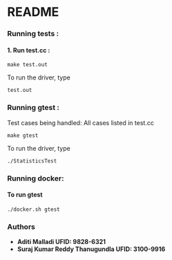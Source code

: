 # README

### Running tests :

#### 1. Run test.cc : 

```make test.out```

To run the driver, type

```test.out```

### Running gtest :
Test cases being handled:
All cases listed in test.cc

```make gtest```

To run the driver, type

```./StatisticsTest```

### Running docker:

#### To run gtest
```./docker.sh gtest```



### Authors

* **Aditi Malladi UFID: 9828-6321**
* **Suraj Kumar Reddy Thanugundla UFID: 3100-9916**
